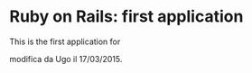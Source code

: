 # Ruby on Rails: first application
This is the first application for

modifica da Ugo il 17/03/2015.
